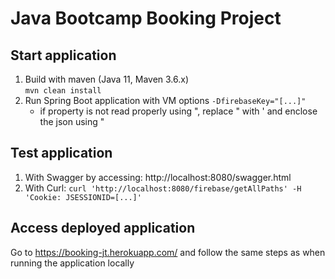 # Java Bootcamp Booking Project

## Start application

1. Build with maven (Java 11, Maven 3.6.x)  
   `mvn clean install`
2. Run Spring Boot application with VM options `-DfirebaseKey="[...]"`
     - if property is not read properly using ", replace " with ' and enclose the json using "

## Test application

1. With Swagger by accessing: http://localhost:8080/swagger.html
2. With Curl: `curl 'http://localhost:8080/firebase/getAllPaths' -H 'Cookie: JSESSIONID=[...]'`

## Access deployed application

Go to https://booking-jt.herokuapp.com/ and follow the same steps as when running the application locally 